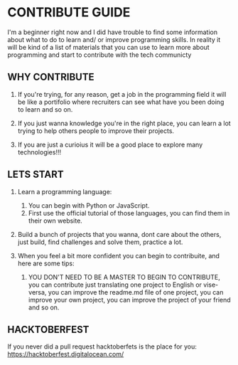 # CONTRIBUTE GUIDE
I'm a beginner right now and I did have trouble to find some information about what to do to learn and/ or improve programming skills.
In reality it will be kind of a list of materials that you can use to learn more about programming and start to contribute with the 
tech communicty 
## WHY CONTRIBUTE
1.  If you're trying, for any reason, get a job in the programming field it will be like a portifolio where recruiters can see what have you 
been doing to learn and so on.

1.  If you just wanna knowledge you're in the right place, you can learn a lot trying to help others people to improve their projects.

1.  If you are just a curioius it will be a good place to explore many technologies!!!

## LETS START
1.  Learn a programming language:
    1.  You can begin with Python or JavaScript.
    1.  First use the official tutorial of those languages, you can find them in their own website.
    
1.  Build a bunch of projects that you wanna, dont care about the others, just build, find challenges and solve them, practice a lot.

1.  When you feel a bit more confident you can begin to contribuite, and here are some tips:
    1.  YOU DON'T NEED TO BE A MASTER TO BEGIN TO CONTRIBUTE, you can contribute just translating one project to English or vise-versa, you can
    improve the readme.md file of one project, you can improve your own project, you can improve the project of your friend and so on.
## HACKTOBERFEST
If you never did a pull request hacktoberfets is the place for you: 
https://hacktoberfest.digitalocean.com/
